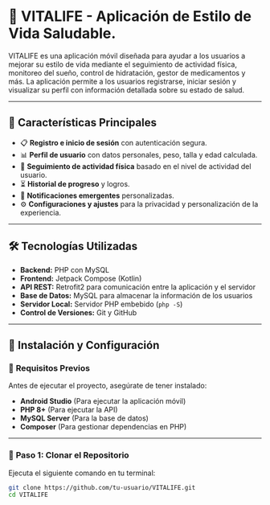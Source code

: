 # 🌿 VITALIFE - Aplicación de Estilo de Vida Saludable.


VITALIFE es una aplicación móvil diseñada para ayudar a los usuarios a mejorar su estilo de vida mediante el seguimiento de actividad física, monitoreo del sueño, control de hidratación, gestor de medicamentos y más. La aplicación permite a los usuarios registrarse, iniciar sesión y visualizar su perfil con información detallada sobre su estado de salud.

---

## 📢 **Características Principales**
- 📋 **Registro e inicio de sesión** con autenticación segura.
- 📊 **Perfil de usuario** con datos personales, peso, talla y edad calculada.
- 🏃 **Seguimiento de actividad física** basado en el nivel de actividad del usuario.
- ⏳ **Historial de progreso** y logros.
- 🔔 **Notificaciones emergentes** personalizadas.
- ⚙️ **Configuraciones y ajustes** para la privacidad y personalización de la experiencia.

---

## 🛠 **Tecnologías Utilizadas**
- **Backend:** PHP con MySQL
- **Frontend:** Jetpack Compose (Kotlin)
- **API REST:** Retrofit2 para comunicación entre la aplicación y el servidor
- **Base de Datos:** MySQL para almacenar la información de los usuarios
- **Servidor Local:** Servidor PHP embebido (`php -S`)
- **Control de Versiones:** Git y GitHub

---

## 🚀 **Instalación y Configuración**

### 🔹 **Requisitos Previos**
Antes de ejecutar el proyecto, asegúrate de tener instalado:
- **Android Studio** (Para ejecutar la aplicación móvil)
- **PHP 8+** (Para ejecutar la API)
- **MySQL Server** (Para la base de datos)
- **Composer** (Para gestionar dependencias en PHP)

---

### 📌 **Paso 1: Clonar el Repositorio**
Ejecuta el siguiente comando en tu terminal:
```bash
git clone https://github.com/tu-usuario/VITALIFE.git
cd VITALIFE
